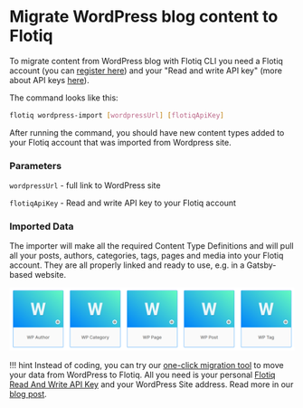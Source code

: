 # Migrate WordPress blog content to Flotiq

To migrate content from WordPress blog with Flotiq CLI you need a Flotiq account (you can [register here](http://editor.flotiq.com/register.html)) and your "Read and write API key" (more about API keys [here](../API/index.md)).

The command looks like this:

```bash
flotiq wordpress-import [wordpressUrl] [flotiqApiKey]
```

After running the command, you should have new content types added to your Flotiq account that was imported from Wordpress site.

### Parameters

`wordpressUrl` - full link to WordPress site

`flotiqApiKey` - Read and write API key to your Flotiq account

### Imported Data

The importer will make all the required Content Type Definitions and will pull all your posts, authors, categories, tags, pages and media into your Flotiq account. They are all properly linked and ready to use, e.g. in a Gatsby-based website. 

![](images/wordpress-content-types.png)


!!! hint
    Instead of coding, you can try our [one-click migration tool](https://flotiq.com/services/migrate-wordpress-to-flotiq-headless-cms/) to move your data from WordPress to Flotiq.
    All you need is your personal [Flotiq Read And Write API Key](http://flotiq.com/docs/API/#application-api-keys) and your WordPress Site address.
    Read more in our [blog post](https://flotiq.com/blog/migrate-wordpress-to-flotiq-headless-cms).

